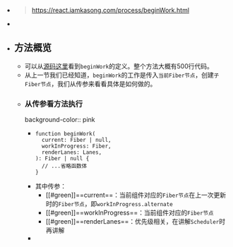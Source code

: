 - > https://react.iamkasong.com/process/beginWork.html
-
- ## 方法概览
	- 可以从[源码这里](https://github.com/facebook/react/blob/1fb18e22ae66fdb1dc127347e169e73948778e5a/packages/react-reconciler/src/ReactFiberBeginWork.new.js#L3075)看到`beginWork`的定义。整个方法大概有500行代码。
	- 从上一节我们已经知道，`beginWork`的工作是传入`当前Fiber节点`，创建`子Fiber节点`，我们从传参来看看具体是如何做的。
	- ### 从传参看方法执行
	  background-color:: pink
		- ```
		  function beginWork(
		    current: Fiber | null,
		    workInProgress: Fiber,
		    renderLanes: Lanes,
		  ): Fiber | null {
		    // ...省略函数体
		  }
		  ```
		- 其中传参：
			- [[#green]]==current==：当前组件对应的`Fiber节点`在上一次更新时的`Fiber节点`，即`workInProgress.alternate`
			- [[#green]]==workInProgress==：当前组件对应的`Fiber节点`
			- [[#green]]==renderLanes==：优先级相关，在讲解`Scheduler`时再讲解
		-